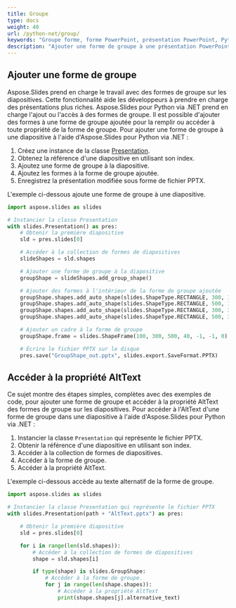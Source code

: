 ```yaml
---
title: Groupe
type: docs
weight: 40
url: /python-net/group/
keywords: "Groupe forme, forme PowerPoint, présentation PowerPoint, Python, Aspose.Slides pour Python via .NET"
description: "Ajouter une forme de groupe à une présentation PowerPoint en Python"
---
```


## **Ajouter une forme de groupe**
Aspose.Slides prend en charge le travail avec des formes de groupe sur les diapositives. Cette fonctionnalité aide les développeurs à prendre en charge des présentations plus riches. Aspose.Slides pour Python via .NET prend en charge l'ajout ou l'accès à des formes de groupe. Il est possible d'ajouter des formes à une forme de groupe ajoutée pour la remplir ou accéder à toute propriété de la forme de groupe. Pour ajouter une forme de groupe à une diapositive à l'aide d'Aspose.Slides pour Python via .NET :

1. Créez une instance de la classe [Presentation](https://reference.aspose.com/slides/python-net/aspose.slides/presentation/).
1. Obtenez la référence d'une diapositive en utilisant son index.
1. Ajoutez une forme de groupe à la diapositive.
1. Ajoutez les formes à la forme de groupe ajoutée.
1. Enregistrez la présentation modifiée sous forme de fichier PPTX.

L'exemple ci-dessous ajoute une forme de groupe à une diapositive.

```py
import aspose.slides as slides

# Instancier la classe Presentation 
with slides.Presentation() as pres:
    # Obtenir la première diapositive 
    sld = pres.slides[0]

    # Accéder à la collection de formes de diapositives 
    slideShapes = sld.shapes

    # Ajouter une forme de groupe à la diapositive 
    groupShape = slideShapes.add_group_shape()

    # Ajouter des formes à l'intérieur de la forme de groupe ajoutée 
    groupShape.shapes.add_auto_shape(slides.ShapeType.RECTANGLE, 300, 100, 100, 100)
    groupShape.shapes.add_auto_shape(slides.ShapeType.RECTANGLE, 500, 100, 100, 100)
    groupShape.shapes.add_auto_shape(slides.ShapeType.RECTANGLE, 300, 300, 100, 100)
    groupShape.shapes.add_auto_shape(slides.ShapeType.RECTANGLE, 500, 300, 100, 100)

    # Ajouter un cadre à la forme de groupe 
    groupShape.frame = slides.ShapeFrame(100, 300, 500, 40, -1, -1, 0)

    # Écrire le fichier PPTX sur le disque 
    pres.save("GroupShape_out.pptx", slides.export.SaveFormat.PPTX)
```



## **Accéder à la propriété AltText**
Ce sujet montre des étapes simples, complètes avec des exemples de code, pour ajouter une forme de groupe et accéder à la propriété AltText des formes de groupe sur les diapositives. Pour accéder à l'AltText d'une forme de groupe dans une diapositive à l'aide d'Aspose.Slides pour Python via .NET :

1. Instancier la classe `Presentation` qui représente le fichier PPTX.
1. Obtenir la référence d'une diapositive en utilisant son index.
1. Accéder à la collection de formes de diapositives.
1. Accéder à la forme de groupe.
1. Accéder à la propriété AltText.

L'exemple ci-dessous accède au texte alternatif de la forme de groupe.

```py
import aspose.slides as slides

# Instancier la classe Presentation qui représente le fichier PPTX
with slides.Presentation(path + "AltText.pptx") as pres:

    # Obtenir la première diapositive
    sld = pres.slides[0]

    for i in range(len(sld.shapes)):
        # Accéder à la collection de formes de diapositives
        shape = sld.shapes[i]

        if type(shape) is slides.GroupShape:
            # Accéder à la forme de groupe.
            for j in range(len(shape.shapes)):
                # Accéder à la propriété AltText
                print(shape.shapes[j].alternative_text)
```